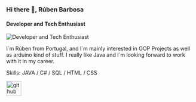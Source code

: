 ### Hi there 👋, Rúben Barbosa
#### Developer and Tech Enthusiast
![Developer and Tech Enthusiast](https://www.google.com/url?sa=i&url=https%3A%2F%2Fapexensino.com.br%2Fcurso-de-programador-java-em-blumenau%2Fbanner-java%2F&psig=AOvVaw3p3deYHr3nu7jrKZ92z8ad&ust=1690553921737000&source=images&cd=vfe&opi=89978449&ved=0CBEQjRxqFwoTCICm5Z6Kr4ADFQAAAAAdAAAAABAJ)

I´m Rúben from Portugal, and I´m mainly interested in OOP Projects as well as arduino kind of stuff. I really like Java and I´m looking forward to work with it in my career.

Skills: JAVA / C# / SQL / HTML / CSS



[<img src='https://cdn.jsdelivr.net/npm/simple-icons@3.0.1/icons/github.svg' alt='github' height='40'>](https://github.com/rubenbarbosa2023)  


